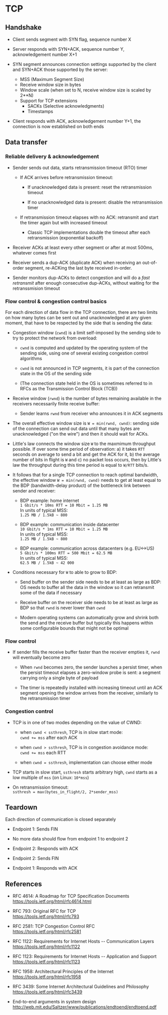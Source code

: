 # TCP

## Handshake

- Client sends segment with SYN flag, sequence number X

- Server responds with SYN+ACK, sequence number Y, acknowledgement number X+1

- SYN segment announces connection settings supported by the client and SYN+ACK
  those supported by the server:
    - MSS (Maximum Segment Size)
    - Receive window size in bytes
    - Window scale (when set to N, receive window size is scaled by 2**N)
    - Support for TCP extensions
        - SACKs (Selective acknowledgments)
        - Timestamps

- Client responds with ACK, acknowledgement number Y+1, the connection is now
  established on both ends

## Data transfer

### Reliable delivery & acknowledgement

- Sender sends out data, starts retransmission timeout (RTO) timer

    - If ACK arrives before retransmission timeout:

        - If unacknowledged data is present: reset the retransmission timeout

        - If no unacknowledged data is present: disable the retransmission timer

    - If retransmission timeout elapses with no ACK: retransmit and start the
      timer again but with increased timeout

        - Classic TCP implementations double the timeout after each
          retransmission (exponential backoff)

- Receiver ACKs at least every other segment or after at most 500ms, whatever
  comes first

- Receiver sends a dup-ACK (duplicate ACK) when receiving an out-of-order
  segment, re-ACKing the last byte received in-order.

- Sender monitors dup-ACKs to detect congestion and will do a *fast retransmit*
  after enough consecutive dup-ACKs, without waiting for the retranssmision
  timeout

### Flow control & congestion control basics

For each direction of data flow in the TCP connection, there are two limits on
how many bytes can be sent out and unacknowledged at any given moment, that have
to be respected by the side that is sending the data:

- Congestion window (`cwnd`) is a limit self-imposed by the sending side to try
  to protect the network from overload:

  - `cwnd` is computed and updated by the operating system of the sending side,
    using one of several existing congestion control algorithms

  - `cwnd` is not announced in TCP segments, it is part of the connection state
    in the OS of the sending side

  - (The connection state held in the OS is sometimes referred to in RFCs as the
    Transmission Control Block (TCB))

- Receive window (`rwnd`) is the number of bytes remaining available in the
  receivers necessarily finite receive buffer:

  - Sender learns `rwnd` from receiver who announces it in ACK segments

- The overall effective window size is `W = min(rwnd, cwnd)`: sending side of
  the connection can send out data until that many bytes are unacknowledged ("on
  the wire") and then it should wait for ACKs.

- Little's law connects the window size `W` to the maxmimum throughput possible.
  If over some time period of observation: a) it takes `RTT` seconds on average
  to send a bit and get the ACK for it, b) the average number of bits in flight
  is `W` and c) no packet loss occurs, then by Little's law the throughput
  during this time period is equal to `W/RTT` bits/s.

- It follows that for a single TCP connection to reach optimal bandwidth, the
  effective window `W = min(rwnd, cwnd)` needs to get at least equal to the BDP
  (bandwidth-delay product) of the bottleneck link between sender and receiver:

  - BDP example: home internet  
    `1 Gbit/s * 10ms RTT = 10 Mbit = 1.25 MB`  
    In units of typical MSS:  
    `1.25 MB / 1.5kB ~ 800`

  - BDP example: communication inside datacenter  
    `10 Gbit/s * 1ms RTT = 10 Mbit = 1.25 MB`  
    In units of typical MSS:  
    `1.25 MB / 1.5kB ~ 800`

  - BDP example: communication across datacenters (e.g. EU<->US)  
    `5 Gbit/s * 100ms RTT = 500 Mbit = 62.5 MB`  
    In units of typical MSS:  
    `62.5 MB / 1.5kB ~ 42 000`

- Conditions necessary for `W` to able to grow to BDP:

  - Send buffer on the sender side needs to be at least as large as BDP: OS
    needs to buffer all the data in the window so it can retransmit some of the
    data if necessary

  - Receive buffer on the receiver side needs to be at least as large as BDP so
    that `rwnd` is never lower than `cwnd`

  - Modern operating systems can automatically grow and shrink both the send and
    the receive buffer but typically this happens within some configurable
    bounds that might not be optimal

### Flow control

- If sender fills the receive buffer faster than the receiver empties it, `rwnd`
  will eventually become zero

    - When `rwnd` becomes zero, the sender launches a persist timer, when the
      persist timeout elapses a zero-window probe is sent: a segment carrying
      only a single byte of payload

    - The timer is repeatedly installed with increasing timeout until an ACK
      segment opening the window arrives from the receiver, similarly to the
      retransmission timer

### Congestion control

- TCP is in one of two modes depending on the value of CWND:

    - when `cwnd < ssthresh`, TCP is in slow start mode:  
      `cwnd += mss` after each ACK

    - when `cwnd > ssthresh`, TCP is in congestion avoidance mode:  
      `cwnd += mss` each RTT

    - when `cwnd = ssthresh`, implementation can choose either mode

- TCP starts in slow start, `ssthresh` starts arbitrary high, `cwnd` starts as a
  low multiple of `mss` (on Linux: `10*mss`)

- On retransmission timeout:  
  `ssthresh = max(bytes_in_flight/2, 2*sender_mss)`

## Teardown

Each direction of communication is closed separately

- Endpoint 1: Sends FIN

- No more data should flow from endpoint 1 to endpoint 2

- Endpoint 2: Responds with ACK

- Endpoint 2: Sends FIN

- Endpoint 1: Responds with ACK

## References

- RFC 4614: A Roadmap for TCP Specification Documents  
  <https://tools.ietf.org/html/rfc4614.html>

- RFC 793: Original RFC for TCP  
  <https://tools.ietf.org/html/rfc793>

- RFC 2581: TCP Congestion Control RFC  
  <https://tools.ietf.org/html/rfc2581>

- RFC 1122: Requirements for Internet Hosts -- Communication Layers  
  <https://tools.ietf.org/html/rfc1122>

- RFC 1123: Requirements for Internet Hosts -- Application and Support  
  <https://tools.ietf.org/html/rfc1123>

- RFC 1958: Architectural Principles of the Internet  
  <https://tools.ietf.org/html/rfc1958>

- RFC 3439: Some Internet Architectural Guidelines and Philosophy  
  <https://tools.ietf.org/html/rfc3439>

- End-to-end arguments in system design  
  <http://web.mit.edu/Saltzer/www/publications/endtoend/endtoend.pdf>
